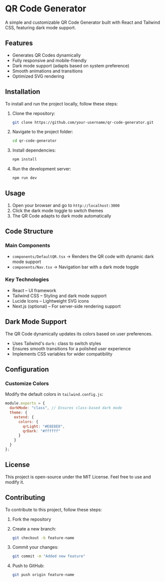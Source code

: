 # QR Code Generator

A simple and customizable QR Code Generator built with React and Tailwind CSS, featuring dark mode support.

## Features

- Generates QR Codes dynamically
- Fully responsive and mobile-friendly
- Dark mode support (adapts based on system preference)
- Smooth animations and transitions
- Optimized SVG rendering

## Installation

To install and run the project locally, follow these steps:

1. Clone the repository:

   ```sh
   git clone https://github.com/your-username/qr-code-generator.git
   ```

2. Navigate to the project folder:

   ```sh
   cd qr-code-generator
   ```

3. Install dependencies:

   ```sh
   npm install
   ```

4. Run the development server:

   ```sh
   npm run dev
   ```

## Usage

1. Open your browser and go to `http://localhost:3000`
2. Click the dark mode toggle to switch themes
3. The QR Code adapts to dark mode automatically

## Code Structure

### Main Components

- `components/DefaultQR.tsx` → Renders the QR code with dynamic dark mode support
- `components/Nav.tsx` → Navigation bar with a dark mode toggle

### Key Technologies

- React – UI framework
- Tailwind CSS – Styling and dark mode support
- Lucide Icons – Lightweight SVG icons
- Next.js (optional) – For server-side rendering support

## Dark Mode Support

The QR Code dynamically updates its colors based on user preferences.

- Uses Tailwind's `dark:` class to switch styles
- Ensures smooth transitions for a polished user experience
- Implements CSS variables for wider compatibility

## Configuration

### Customize Colors

Modify the default colors in `tailwind.config.js`:

```js
module.exports = {
  darkMode: "class", // Ensures class-based dark mode
  theme: {
    extend: {
      colors: {
        qrLight: "#E8E8E8",
        qrDark: "#ffffff"
      }
    }
  }
};
```

## License

This project is open-source under the MIT License. Feel free to use and modify it.

## Contributing

To contribute to this project, follow these steps:

1. Fork the repository  

2. Create a new branch:

   ```sh
   git checkout -b feature-name
   ```

3. Commit your changes:

   ```sh
   git commit -m "Added new feature"
   ```

4. Push to GitHub:

   ```sh
   git push origin feature-name
   ```
